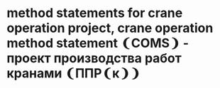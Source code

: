 # method statements for crane operation project, crane operation method statement ❨COMS❩ - проект производства работ кранами ❨ППР❨к❩❩
